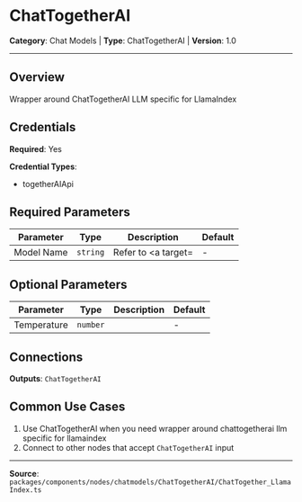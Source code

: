 # ChatTogetherAI

**Category**: Chat Models | **Type**: ChatTogetherAI | **Version**: 1.0

---

## Overview

Wrapper around ChatTogetherAI LLM specific for LlamaIndex

## Credentials

**Required**: Yes

**Credential Types**:
- togetherAIApi

## Required Parameters

| Parameter | Type | Description | Default |
|-----------|------|-------------|---------|
| Model Name | `string` | Refer to <a target= | - |

## Optional Parameters

| Parameter | Type | Description | Default |
|-----------|------|-------------|---------|
| Temperature | `number` |  | - |

## Connections

**Outputs**: `ChatTogetherAI`

## Common Use Cases

1. Use ChatTogetherAI when you need wrapper around chattogetherai llm specific for llamaindex
2. Connect to other nodes that accept `ChatTogetherAI` input

---

**Source**: `packages/components/nodes/chatmodels/ChatTogetherAI/ChatTogether_LlamaIndex.ts`